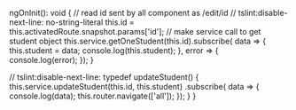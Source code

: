 ngOnInit(): void {
    // read id sent by all component as /edit/id
    // tslint:disable-next-line: no-string-literal
    this.id = this.activatedRoute.snapshot.params['id'];
    // make service call to get student object
    this.service.getOneStudent(this.id).subscribe(
      data => {
      this.student = data;
      console.log(this.student);
    }, error => {
      console.log(error);
    });
  }

  // tslint:disable-next-line: typedef
  updateStudent() {
    this.service.updateStudent(this.id, this.student)
    .subscribe( data => {
      console.log(data);
      this.router.navigate(['all']);
    });
  }
  }
